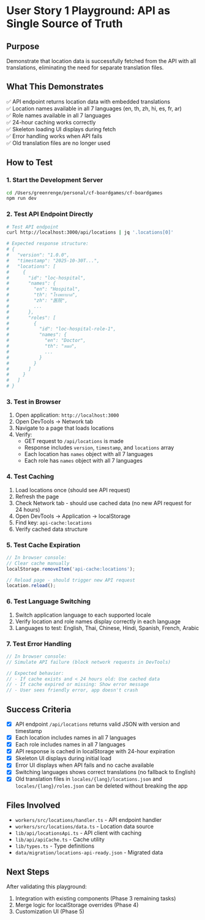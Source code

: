 # User Story 1 Playground: API as Single Source of Truth

## Purpose

Demonstrate that location data is successfully fetched from the API with all translations, eliminating the need for separate translation files.

## What This Demonstrates

✅ API endpoint returns location data with embedded translations  
✅ Location names available in all 7 languages (en, th, zh, hi, es, fr, ar)  
✅ Role names available in all 7 languages  
✅ 24-hour caching works correctly  
✅ Skeleton loading UI displays during fetch  
✅ Error handling works when API fails  
✅ Old translation files are no longer used

## How to Test

### 1. Start the Development Server

```bash
cd /Users/greenrenge/personal/cf-boardgames/cf-boardgames
npm run dev
```

### 2. Test API Endpoint Directly

```bash
# Test API endpoint
curl http://localhost:3000/api/locations | jq '.locations[0]'

# Expected response structure:
# {
#   "version": "1.0.0",
#   "timestamp": "2025-10-30T...",
#   "locations": [
#     {
#       "id": "loc-hospital",
#       "names": {
#         "en": "Hospital",
#         "th": "โรงพยาบาล",
#         "zh": "医院",
#         ...
#       },
#       "roles": [
#         {
#           "id": "loc-hospital-role-1",
#           "names": {
#             "en": "Doctor",
#             "th": "หมอ",
#             ...
#           }
#         }
#       ]
#     }
#   ]
# }
```

### 3. Test in Browser

1. Open application: `http://localhost:3000`
2. Open DevTools → Network tab
3. Navigate to a page that loads locations
4. Verify:
   - GET request to `/api/locations` is made
   - Response includes `version`, `timestamp`, and `locations` array
   - Each location has `names` object with all 7 languages
   - Each role has `names` object with all 7 languages

### 4. Test Caching

1. Load locations once (should see API request)
2. Refresh the page
3. Check Network tab - should use cached data (no new API request for 24 hours)
4. Open DevTools → Application → localStorage
5. Find key: `api-cache:locations`
6. Verify cached data structure

### 5. Test Cache Expiration

```javascript
// In browser console:
// Clear cache manually
localStorage.removeItem('api-cache:locations');

// Reload page - should trigger new API request
location.reload();
```

### 6. Test Language Switching

1. Switch application language to each supported locale
2. Verify location and role names display correctly in each language
3. Languages to test: English, Thai, Chinese, Hindi, Spanish, French, Arabic

### 7. Test Error Handling

```javascript
// In browser console:
// Simulate API failure (block network requests in DevTools)

// Expected behavior:
// - If cache exists and < 24 hours old: Use cached data
// - If cache expired or missing: Show error message
// - User sees friendly error, app doesn't crash
```

## Success Criteria

- [x] API endpoint `/api/locations` returns valid JSON with version and timestamp
- [x] Each location includes names in all 7 languages
- [x] Each role includes names in all 7 languages
- [x] API response is cached in localStorage with 24-hour expiration
- [x] Skeleton UI displays during initial load
- [x] Error UI displays when API fails and no cache available
- [x] Switching languages shows correct translations (no fallback to English)
- [x] Old translation files in `locales/{lang}/locations.json` and `locales/{lang}/roles.json` can be deleted without breaking the app

## Files Involved

- `workers/src/locations/handler.ts` - API endpoint handler
- `workers/src/locations/data.ts` - Location data source
- `lib/api/locationsApi.ts` - API client with caching
- `lib/api/apiCache.ts` - Cache utility
- `lib/types.ts` - Type definitions
- `data/migration/locations-api-ready.json` - Migrated data

## Next Steps

After validating this playground:
1. Integration with existing components (Phase 3 remaining tasks)
2. Merge logic for localStorage overrides (Phase 4)
3. Customization UI (Phase 5)
